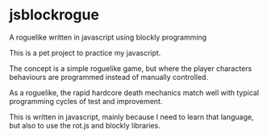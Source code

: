 # jsblockrogue
A roguelike written in javascript using blockly programming

This is a pet project to practice my javascript.

The concept is a simple roguelike game, but where the player characters behaviours are programmed instead of manually controlled. 

As a roguelike, the rapid hardcore death mechanics match well with typical programming cycles of test and improvement.

This is written in javascript, mainly because I need to learn that language, but also to use the rot.js and blockly libraries.
